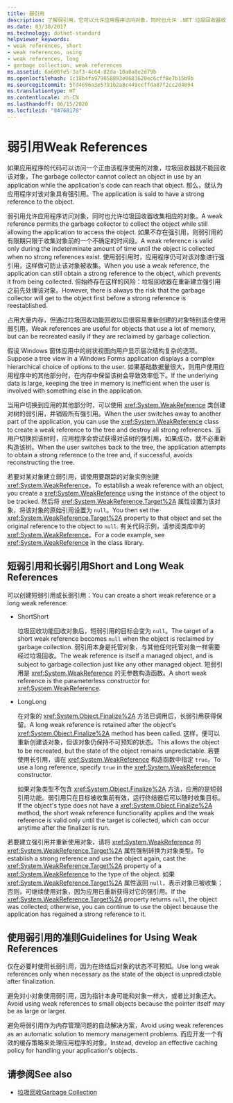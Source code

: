 ```yaml
---
title: 弱引用
description: 了解弱引用，它可以允许应用程序访问对象，同时也允许 .NET 垃圾回收器收集相应的对象。
ms.date: 03/30/2017
ms.technology: dotnet-standard
helpviewer_keywords:
- weak references, short
- weak references, using
- weak references, long
- garbage collection, weak references
ms.assetid: 6a600fe5-3af3-4c64-82da-10a0a8e2d79b
ms.openlocfilehash: 1c18b4fa979058893e0683620ec6cff8e7b15b9b
ms.sourcegitcommit: 5fd4696a3e5791b2a8c449ccffda87f2cc2d4894
ms.translationtype: HT
ms.contentlocale: zh-CN
ms.lasthandoff: 06/15/2020
ms.locfileid: "84768178"
---
```

# <a name="weak-references"></a><span data-ttu-id="b1a66-103">弱引用</span><span class="sxs-lookup"><span data-stu-id="b1a66-103">Weak References</span></span>
<span data-ttu-id="b1a66-104">如果应用程序的代码可以访问一个正由该程序使用的对象，垃圾回收器就不能回收该对象，</span><span class="sxs-lookup"><span data-stu-id="b1a66-104">The garbage collector cannot collect an object in use by an application while the application's code can reach that object.</span></span> <span data-ttu-id="b1a66-105">那么，就认为应用程序对该对象具有强引用。</span><span class="sxs-lookup"><span data-stu-id="b1a66-105">The application is said to have a strong reference to the object.</span></span>  
  
 <span data-ttu-id="b1a66-106">弱引用允许应用程序访问对象，同时也允许垃圾回收器收集相应的对象。</span><span class="sxs-lookup"><span data-stu-id="b1a66-106">A weak reference permits the garbage collector to collect the object while still allowing the application to access the object.</span></span> <span data-ttu-id="b1a66-107">如果不存在强引用，则弱引用的有限期只限于收集对象前的一个不确定的时间段。</span><span class="sxs-lookup"><span data-stu-id="b1a66-107">A weak reference is valid only during the indeterminate amount of time until the object is collected when no strong references exist.</span></span> <span data-ttu-id="b1a66-108">使用弱引用时，应用程序仍可对该对象进行强引用，这样做可防止该对象被收集。</span><span class="sxs-lookup"><span data-stu-id="b1a66-108">When you use a weak reference, the application can still obtain a strong reference to the object, which prevents it from being collected.</span></span> <span data-ttu-id="b1a66-109">但始终存在这样的风险：垃圾回收器在重新建立强引用之前先处理该对象。</span><span class="sxs-lookup"><span data-stu-id="b1a66-109">However, there is always the risk that the garbage collector will get to the object first before a strong reference is reestablished.</span></span>  
  
 <span data-ttu-id="b1a66-110">占用大量内存，但通过垃圾回收功能回收以后很容易重新创建的对象特别适合使用弱引用。</span><span class="sxs-lookup"><span data-stu-id="b1a66-110">Weak references are useful for objects that use a lot of memory, but can be recreated easily if they are reclaimed by garbage collection.</span></span>  
  
 <span data-ttu-id="b1a66-111">假设 Windows 窗体应用中的树状视图向用户显示层次结构复杂的选项。</span><span class="sxs-lookup"><span data-stu-id="b1a66-111">Suppose a tree view in a Windows Forms application displays a complex hierarchical choice of options to the user.</span></span> <span data-ttu-id="b1a66-112">如果基础数据量很大，则用户使用应用程序中的其他部分时，在内存中保留该树会导致效率低下。</span><span class="sxs-lookup"><span data-stu-id="b1a66-112">If the underlying data is large, keeping the tree in memory is inefficient when the user is involved with something else in the application.</span></span>  
  
 <span data-ttu-id="b1a66-113">当用户切换到应用的其他部分时，可以使用 <xref:System.WeakReference> 类创建对树的弱引用，并销毁所有强引用。</span><span class="sxs-lookup"><span data-stu-id="b1a66-113">When the user switches away to another part of the application, you can use the <xref:System.WeakReference> class to create a weak reference to the tree and destroy all strong references.</span></span> <span data-ttu-id="b1a66-114">当用户切换回该树时，应用程序会尝试获得对该树的强引用，如果成功，就不必重新构造该树。</span><span class="sxs-lookup"><span data-stu-id="b1a66-114">When the user switches back to the tree, the application attempts to obtain a strong reference to the tree and, if successful, avoids reconstructing the tree.</span></span>  
  
 <span data-ttu-id="b1a66-115">若要对某对象建立弱引用，请使用要跟踪的对象实例创建 <xref:System.WeakReference>。</span><span class="sxs-lookup"><span data-stu-id="b1a66-115">To establish a weak reference with an object, you create a <xref:System.WeakReference> using the instance of the object to be tracked.</span></span> <span data-ttu-id="b1a66-116">然后将 <xref:System.WeakReference.Target%2A> 属性设置为该对象，将该对象的原始引用设置为 `null`。</span><span class="sxs-lookup"><span data-stu-id="b1a66-116">You then set the <xref:System.WeakReference.Target%2A> property to that object and set the original reference to the object to `null`.</span></span> <span data-ttu-id="b1a66-117">有关代码示例，请参阅类库中的 <xref:System.WeakReference>。</span><span class="sxs-lookup"><span data-stu-id="b1a66-117">For a code example, see <xref:System.WeakReference> in the class library.</span></span>  
  
## <a name="short-and-long-weak-references"></a><span data-ttu-id="b1a66-118">短弱引用和长弱引用</span><span class="sxs-lookup"><span data-stu-id="b1a66-118">Short and Long Weak References</span></span>  
 <span data-ttu-id="b1a66-119">可以创建短弱引用或长弱引用：</span><span class="sxs-lookup"><span data-stu-id="b1a66-119">You can create a short weak reference or a long weak reference:</span></span>  
  
- <span data-ttu-id="b1a66-120">Short</span><span class="sxs-lookup"><span data-stu-id="b1a66-120">Short</span></span>  
  
     <span data-ttu-id="b1a66-121">垃圾回收功能回收对象后，短弱引用的目标会变为 `null`。</span><span class="sxs-lookup"><span data-stu-id="b1a66-121">The target of a short weak reference becomes `null` when the object is reclaimed by garbage collection.</span></span> <span data-ttu-id="b1a66-122">弱引用本身是托管对象，与其他任何托管对象一样需要经过垃圾回收。</span><span class="sxs-lookup"><span data-stu-id="b1a66-122">The weak reference is itself a managed object, and is subject to garbage collection just like any other managed object.</span></span>  <span data-ttu-id="b1a66-123">短弱引用是 <xref:System.WeakReference> 的无参数构造函数。</span><span class="sxs-lookup"><span data-stu-id="b1a66-123">A short weak reference is the parameterless constructor for <xref:System.WeakReference>.</span></span>  
  
- <span data-ttu-id="b1a66-124">Long</span><span class="sxs-lookup"><span data-stu-id="b1a66-124">Long</span></span>  
  
     <span data-ttu-id="b1a66-125">在对象的 <xref:System.Object.Finalize%2A> 方法已调用后，长弱引用获得保留。</span><span class="sxs-lookup"><span data-stu-id="b1a66-125">A long weak reference is retained after the object's <xref:System.Object.Finalize%2A> method has been called.</span></span> <span data-ttu-id="b1a66-126">这样，便可以重新创建该对象，但该对象仍保持不可预知的状态。</span><span class="sxs-lookup"><span data-stu-id="b1a66-126">This allows the object to be recreated, but the state of the object remains unpredictable.</span></span> <span data-ttu-id="b1a66-127">若要使用长引用，请在 <xref:System.WeakReference> 构造函数中指定 `true`。</span><span class="sxs-lookup"><span data-stu-id="b1a66-127">To use a long reference, specify `true` in the <xref:System.WeakReference> constructor.</span></span>  
  
     <span data-ttu-id="b1a66-128">如果对象类型不包含 <xref:System.Object.Finalize%2A> 方法，应用的是短弱引用功能。弱引用只在目标被收集前有效，运行终结器后可以随时收集目标。</span><span class="sxs-lookup"><span data-stu-id="b1a66-128">If the object's type does not have a <xref:System.Object.Finalize%2A> method, the short weak reference functionality applies and the weak reference is valid only until the target is collected, which can occur anytime after the finalizer is run.</span></span>  
  
 <span data-ttu-id="b1a66-129">若要建立强引用并重新使用对象，请将 <xref:System.WeakReference> 的 <xref:System.WeakReference.Target%2A> 属性强制转换为对象类型。</span><span class="sxs-lookup"><span data-stu-id="b1a66-129">To establish a strong reference and use the object again, cast the <xref:System.WeakReference.Target%2A> property of a <xref:System.WeakReference> to the type of the object.</span></span> <span data-ttu-id="b1a66-130">如果 <xref:System.WeakReference.Target%2A> 属性返回 `null`，表示对象已被收集；否则，可继续使用对象，因为应用已重新获得对它的强引用。</span><span class="sxs-lookup"><span data-stu-id="b1a66-130">If the <xref:System.WeakReference.Target%2A> property returns `null`, the object was collected; otherwise, you can continue to use the object because the application has regained a strong reference to it.</span></span>  
  
## <a name="guidelines-for-using-weak-references"></a><span data-ttu-id="b1a66-131">使用弱引用的准则</span><span class="sxs-lookup"><span data-stu-id="b1a66-131">Guidelines for Using Weak References</span></span>  
 <span data-ttu-id="b1a66-132">仅在必要时使用长弱引用，因为在终结后对象的状态不可预知。</span><span class="sxs-lookup"><span data-stu-id="b1a66-132">Use long weak references only when necessary as the state of the object is unpredictable after finalization.</span></span>  
  
 <span data-ttu-id="b1a66-133">避免对小对象使用弱引用，因为指针本身可能和对象一样大，或者比对象还大。</span><span class="sxs-lookup"><span data-stu-id="b1a66-133">Avoid using weak references to small objects because the pointer itself may be as large or larger.</span></span>  
  
 <span data-ttu-id="b1a66-134">避免将弱引用作为内存管理问题的自动解决方案，</span><span class="sxs-lookup"><span data-stu-id="b1a66-134">Avoid using weak references as an automatic solution to memory management problems.</span></span> <span data-ttu-id="b1a66-135">而应开发一个有效的缓存策略来处理应用程序的对象。</span><span class="sxs-lookup"><span data-stu-id="b1a66-135">Instead, develop an effective caching policy for handling your application's objects.</span></span>  
  
## <a name="see-also"></a><span data-ttu-id="b1a66-136">请参阅</span><span class="sxs-lookup"><span data-stu-id="b1a66-136">See also</span></span>

- [<span data-ttu-id="b1a66-137">垃圾回收</span><span class="sxs-lookup"><span data-stu-id="b1a66-137">Garbage Collection</span></span>](index.md)
